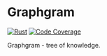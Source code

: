 # Graphgram

[![Rust](https://github.com/ModPhoenix/graphgram/actions/workflows/general.yml/badge.svg?branch=main)](https://github.com/ModPhoenix/graphgram/actions/workflows/general.yml)
[![Code Coverage](https://img.shields.io/codecov/c/github/ModPhoenix/graphgram)](https://app.codecov.io/gh/ModPhoenix/graphgram)

Graphgram - tree of knowledge.
